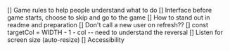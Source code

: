 [] Game rules to help people understand what to do
    [] Interface before game starts, choose to skip and go to the game
[] How to stand out in readme and preparation
[] Don't call a new user on refresh??
[]   const targetCol = WIDTH - 1 - col -- need to understand the reversal
[] Listen for screen size (auto-resize)
[] Accessibility